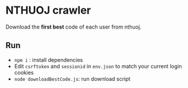 # NTHUOJ crawler
Download the **first best** code of each user from nthuoj.

## Run
- `npm i` : install dependencies
- Edit `csrftoken` and `sessionid` in `env.json` to match your current login cookies
- `node downloadBestCode.js`: run download script
